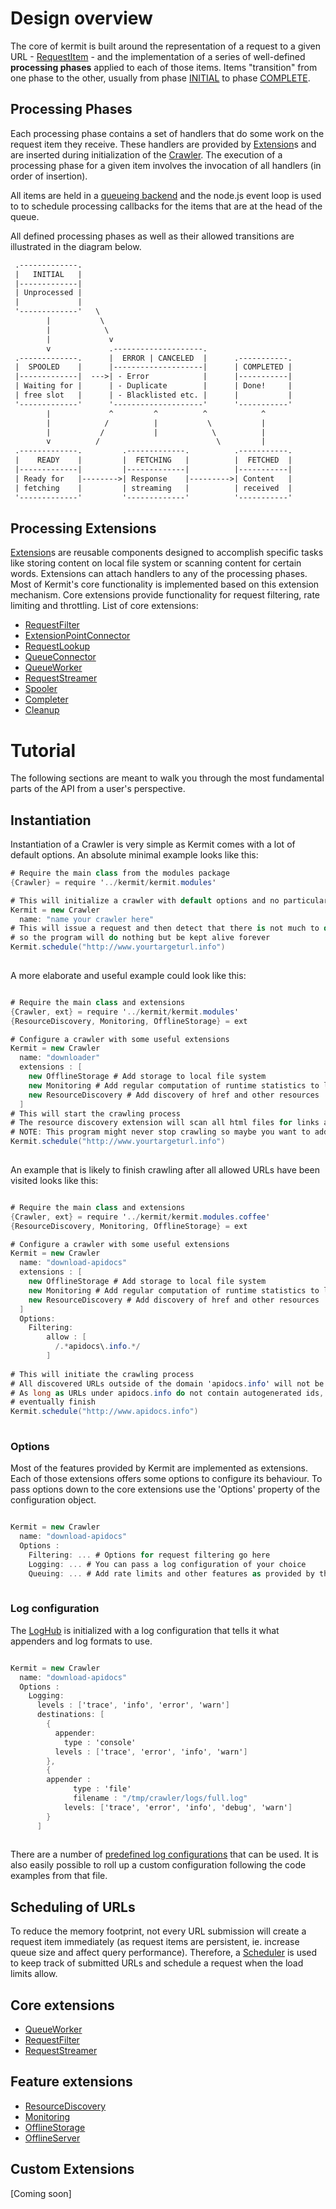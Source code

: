 # Design overview

The core of kermit is built around the representation of a request to a given URL - [RequestItem](../../class/RequestItem.html) - 
and the implementation of a series of well-defined **processing phases** applied to each of those items. Items "transition" from one 
phase to the other, usually from phase [INITIAL](../../class/INITIAL.html) to phase [COMPLETE](../../class/COMPLETE.html).

## Processing Phases

Each processing phase contains a set of handlers that do some work on the request item they receive.
These handlers are provided by [Extension](../../class/Extension.html)s and are inserted during initialization 
of the [Crawler](../../class/Crawler.html). 
The execution of a processing phase for a given item involves the invocation of all handlers (in order of insertion).

All items are held in a [queueing backend](../../class/QueueManager.html) and the node.js event loop is used to to schedule processing callbacks for 
the items that are at the head of the queue.

All defined processing phases as well as their allowed transitions are illustrated in the diagram below.

```txt
 .-------------.
 |   INITIAL   |
 |-------------|
 | Unprocessed |
 |             |
 '-------------'   \
        |           \
        |            \
        |             v
        v             .--------------------.
 .-------------.      |  ERROR | CANCELED  |      .-----------.
 |  SPOOLED    |      |--------------------|      | COMPLETED |
 |-------------|  --->| - Error            |      |-----------|
 | Waiting for |      | - Duplicate        |      | Done!     |
 | free slot   |      | - Blacklisted etc. |      |           |
 '-------------'      '--------------------'      '-----------'
        |             ^         ^          ^            ^
        |            /          |           \           |
        |           /           |            \          |
        v          /                          \         |
 .-------------.         .-------------.          .-----------.
 |    READY    |         |  FETCHING   |          |  FETCHED  |
 |-------------|         |-------------|          |-----------|
 | Ready for   |-------->| Response    |--------->| Content   |
 | fetching    |         | streaming   |          | received  |
 '-------------'         '-------------'          '-----------'


```

## Processing Extensions
[Extension](../../class/Extension.html)s are reusable components designed to accomplish specific tasks like storing content 
on local file system or scanning content for certain words. Extensions can attach handlers to 
any of the processing phases. Most of Kermit's core functionality is implemented based on this extension
mechanism. Core extensions provide functionality for request filtering, rate limiting and throttling. 
List of core extensions:

* [RequestFilter](../../class/ExtensionPointConnector.html)
* [ExtensionPointConnector](../../class/ExtensionPointConnector.html)
* [RequestLookup](../../class/RequestLookup.html)
* [QueueConnector](../../class/QueueConnector.html)
* [QueueWorker](../../class/QueueWorker.html)
* [RequestStreamer](../../class/Spooler.html)
* [Spooler](../../class/Spooler.html)
* [Completer](../../class/Completer.html)
* [Cleanup](../../class/Cleanup.html)


# Tutorial
The following sections are meant to walk you through the most fundamental parts of the API from a user's
perspective.

## Instantiation

Instantiation of a Crawler is very simple as Kermit comes with a lot of default options.
An absolute minimal example looks like this:

```cs
# Require the main class from the modules package
{Crawler} = require '../kermit/kermit.modules'

# This will initialize a crawler with default options and no particularly interesting functionality
Kermit = new Crawler
  name: "name your crawler here" 
# This will issue a request and then detect that there is not much to do with the result (no writable streams attached)
# so the program will do nothing but be kept alive forever
Kermit.schedule("http://www.yourtargeturl.info")
    
```

A more elaborate and useful example could look like this:

```cs

# Require the main class and extensions
{Crawler, ext} = require '../kermit/kermit.modules'
{ResourceDiscovery, Monitoring, OfflineStorage} = ext

# Configure a crawler with some useful extensions
Kermit = new Crawler
  name: "downloader"
  extensions : [
    new OfflineStorage # Add storage to local file system
    new Monitoring # Add regular computation of runtime statistics to log level INFO
    new ResourceDiscovery # Add discovery of href and other resources
  ]
# This will start the crawling process
# The resource discovery extension will scan all html files for links and schedule new requests for each
# NOTE: This program might never stop crawling so maybe you want to add some boundaries
Kermit.schedule("http://www.yourtargeturl.info")
    
```

An example that is likely to finish crawling after all allowed URLs have been visited looks like this:

```cs

# Require the main class and extensions
{Crawler, ext} = require '../kermit/kermit.modules.coffee'
{ResourceDiscovery, Monitoring, OfflineStorage} = ext

# Configure a crawler with some useful extensions
Kermit = new Crawler
  name: "download-apidocs"
  extensions : [
    new OfflineStorage # Add storage to local file system
    new Monitoring # Add regular computation of runtime statistics to log level INFO
    new ResourceDiscovery # Add discovery of href and other resources
  ]
  Options:
    Filtering:
        allow : [
          /.*apidocs\.info.*/
        ]
        
# This will initiate the crawling process
# All discovered URLs outside of the domain 'apidocs.info' will not be executed
# As long as URLs under apidocs.info do not contain autogenerated ids, crawling will
# eventually finish 
Kermit.schedule("http://www.apidocs.info")
    
```

### Options
Most of the features provided by Kermit are implemented as extensions. Each of those extensions
offers some options to configure its behaviour. To pass options down to the core extensions use the
'Options' property of the configuration object.


```cs

Kermit = new Crawler
  name: "download-apidocs"
  Options : 
    Filtering: ... # Options for request filtering go here
    Logging: ... # You can pass a log configuration of your choice
    Queuing: ... # Add rate limits and other features as provided by the queuing system
  
```

### Log configuration
The [LogHub](../../class/LogHub.html) is initialized with a log configuration that tells it what appenders
and log formats to use.

```cs

Kermit = new Crawler
  name: "download-apidocs"
  Options : 
    Logging:
      levels : ['trace', 'info', 'error', 'warn']
      destinations: [
        {
          appender:
            type : 'console'
          levels : ['trace', 'error', 'info', 'warn']
        },
        {
        appender :
              type : 'file'
              filename : "/tmp/crawler/logs/full.log"
            levels: ['trace', 'error', 'info', 'debug', 'warn']
        }    
      ]
  
```

There are a number of [predefined log configurations](../../file/src/kermit/Logging.conf.coffee.html) that can be used.
It is also easily possible to roll up a custom configuration following the code examples from that file.

## Scheduling of URLs
To reduce the memory footprint, not every URL submission will create a request item immediately (as request items are
persistent, ie. increase queue size and affect query performance).
Therefore, a [Scheduler](../../class/Scheduler.html) is used to keep track of submitted URLs and 
schedule a request when the load limits allow.


## Core extensions

* [QueueWorker](../../class/QueueWorker.html)
* [RequestFilter](../../class/RequestFilter.html)
* [RequestStreamer](../../class/RequestStreamer.html)

## Feature extensions

* [ResourceDiscovery](../../class/RequestStreamer.html)
* [Monitoring](../../class/RequestStreamer.html)
* [OfflineStorage](../../class/RequestStreamer.html)
* [OfflineServer](../../class/RequestStreamer.html)


## Custom Extensions
[Coming soon]